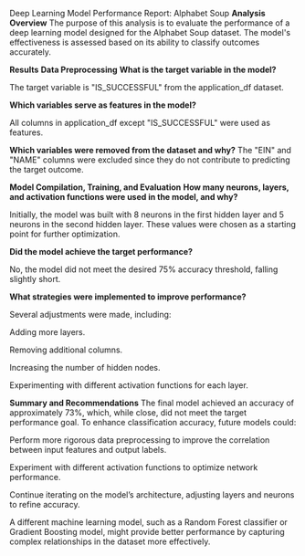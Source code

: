 Deep Learning Model Performance Report: Alphabet Soup
**Analysis Overview**
The purpose of this analysis is to evaluate the performance of a deep learning model designed for the Alphabet Soup dataset. The model's effectiveness is assessed based on its ability to classify outcomes accurately.

**Results**
**Data Preprocessing**
**What is the target variable in the model?**

The target variable is "IS_SUCCESSFUL" from the application_df dataset.

**Which variables serve as features in the model?**

All columns in application_df except "IS_SUCCESSFUL" were used as features.

**Which variables were removed from the dataset and why?**
The "EIN" and "NAME" columns were excluded since they do not contribute to predicting the target outcome.

**Model Compilation, Training, and Evaluation**
**How many neurons, layers, and activation functions were used in the model, and why?**

Initially, the model was built with 8 neurons in the first hidden layer and 5 neurons in the second hidden layer. These values were chosen as a starting point for further optimization.

**Did the model achieve the target performance?**

No, the model did not meet the desired 75% accuracy threshold, falling slightly short.

**What strategies were implemented to improve performance?**

Several adjustments were made, including:

Adding more layers.

Removing additional columns.

Increasing the number of hidden nodes.

Experimenting with different activation functions for each layer.

**Summary and Recommendations**
The final model achieved an accuracy of approximately 73%, which, while close, did not meet the target performance goal. To enhance classification accuracy, future models could:

Perform more rigorous data preprocessing to improve the correlation between input features and output labels.

Experiment with different activation functions to optimize network performance.

Continue iterating on the model’s architecture, adjusting layers and neurons to refine accuracy.

A different machine learning model, such as a Random Forest classifier or Gradient Boosting model, might provide better performance by capturing complex relationships in the dataset more effectively.
